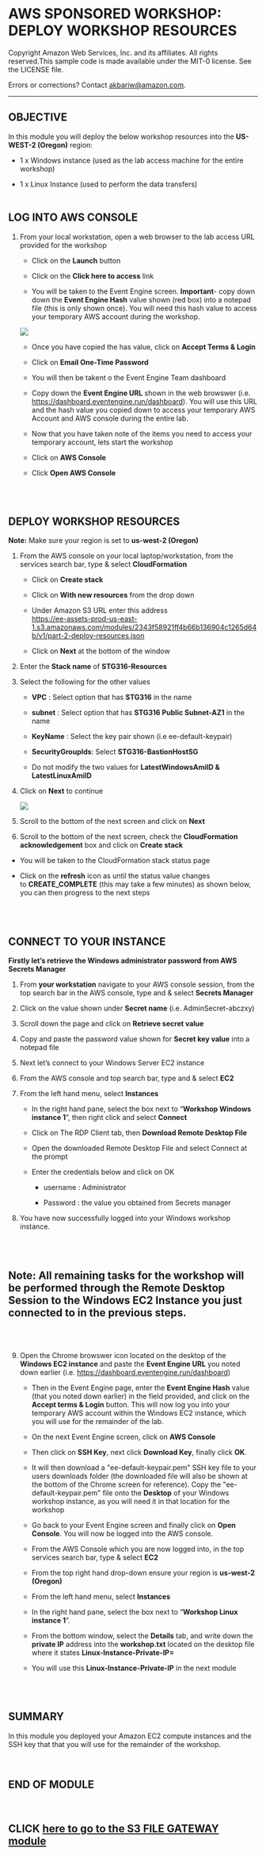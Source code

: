 AWS SPONSORED WORKSHOP: DEPLOY WORKSHOP RESOURCES
================================
Copyright Amazon Web Services, Inc. and its affiliates. All rights reserved.This sample code is made available under the MIT-0 license. See the LICENSE file.

Errors or corrections? Contact akbariw@amazon.com.

-------------------------------------------------------------

  
**OBJECTIVE**
----------------

In this module you will deploy the below workshop resources into the **US-WEST-2 (Oregon)** region:

-   1 x Windows instance (used as the lab access machine for the entire workshop)

-   1 x Linux Instance (used to perform the data transfers)
<br/><br/>

**LOG INTO AWS CONSOLE**
------------------------

1.  From your local workstation, open a web browser to the lab access URL provided for the workshop
    -   Click on the **Launch** button

    -   Click on the **Click here to access** link

    -   You will be taken to the Event Engine screen. **Important**- copy down down the **Event Engine Hash** value shown (red box) into a notepad file (this is only shown once). You will need this hash value to access your temporary AWS account during the  workshop. 

    <img src="images/ee-1.PNG">

    -   Once you have copied the has value, click on **Accept Terms & Login**

    -   Click on **Email One-Time Password**

    -   You will then be takent o the Event Engine Team dashboard

    -   Copy down the **Event Engine URL** shown in the web browswer (i.e. https://dashboard.eventengine.run/dashboard). You will use this URL and the hash value you copied down to access your temporary AWS Account and AWS console during the entire lab. 

    -   Now that you have taken note of the items you need to access your temporary account, lets start the workshop

    -   Click on **AWS Console**

    -   Click **Open AWS Console**
    


<br/><br/>

**DEPLOY WORKSHOP RESOURCES**
-----------------------------

**Note:** Make sure your region is set to **us-west-2 (Oregon)**

1.  From the AWS console on your local laptop/workstation,
    from the services search bar, type & select **CloudFormation**

    -   Click on **Create stack**

    -   Click on **With new resources** from the drop down

    -   Under Amazon S3 URL enter this address  
        <https://ee-assets-prod-us-east-1.s3.amazonaws.com/modules/2343f58921ff4b66b136904c1265d64b/v1/part-2-deploy-resources.json>

    -   Click on **Next** at the bottom of the window

2.  Enter the **Stack name** of **STG316-Resources**

3.  Select the following for the other values

    -   **VPC** : Select option that has **STG316** in the name

    -   **subnet** : Select option that has **STG316 Public Subnet-AZ1** in the
        name

    -   **KeyName** : Select the key pair shown (i.e ee-default-keypair)

    -   **SecurityGroupIds**: Select **STG316-BastionHostSG**

    -   Do not modify the two values for **LatestWindowsAmiID &
        LatestLinuxAmiID**

4.  Click on **Next** to continue

    <img src="images/1-5.png">

5.  Scroll to the bottom of the next screen and click on **Next**

6.  Scroll to the bottom of the next screen, check the **CloudFormation
    acknowledgement** box and click on **Create stack**


-  You will be taken to the CloudFormation stack status page



-  Click on the **refresh** icon as
    until the status value changes
    to **CREATE_COMPLETE** (this may take a few minutes) as shown below,
    you can then progress to the next steps


<br/><br/>

**CONNECT TO YOUR INSTANCE**
----------------------------

**Firstly let’s retrieve the Windows administrator password from AWS Secrets
Manager**

1.  From **your workstation** navigate to your AWS console session, from the top search bar in the AWS console, type and 
    & select **Secrets Manager**

2.  Click on the value shown under **Secret name** (i.e. AdminSecret-abczxy)

3.  Scroll down the page and click on **Retrieve secret value**

4.  Copy and paste the password value shown for **Secret key value** into a notepad file

5.  Next let’s connect to your Windows Server EC2 instance

6.  From the AWS console and top search bar, type and & select **EC2**

7. From the left hand menu, select **Instances**

    -   In the right hand pane, select the box next to “**Workshop Windows
        instance 1**”, then right click and select **Connect**

    -   Click on The RDP Client tab, then **Download Remote Desktop File**

    -   Open the downloaded Remote Desktop File and select Connect at the prompt

    -   Enter the credentials below and click on OK

        -   username : Administrator

        -   Password : the value you obtained from Secrets manager

7.  You have now successfully logged into your Windows workshop instance.

<br/><br/>

 **Note:** All remaining tasks for the workshop will be performed through the
**Remote Desktop Session to the Windows EC2 Instance you just connected to in
the previous steps**.
----------------

<br/><br/>


9.  Open the Chrome browswer icon located on the desktop of the **Windows EC2 instance** and paste the **Event Engine URL** you noted down earlier (i.e. https://dashboard.eventengine.run/dashboard)
    

    -    Then in the Event Engine page, enter the **Event Engine Hash** value (that you noted down earlier) in the field provided, and click on the **Accept terms & Login** button. This will now log you into your temporary AWS account within the Windows EC2 instance, which you will use for the remainder of the lab. 

    -    On the next Event Engine screen, click on **AWS Console**

    -    Then click on **SSH Key**, next click **Download Key**, finally click **OK**. 

    -   It will then download a "ee-default-keypair.pem" SSH key file to your users downloads folder (the downloaded file will also be shown at the bottom of the Chrome screen for reference). Copy the "ee-default-keypair.pem" file onto the **Desktop** of your Windows workshop instance, as you will need it in that location for the workshop   

    -   Go back to your Event Engine screen and finally click on **Open Console**. You will now be logged into the AWS console.

    -   From the AWS Console which you are now logged into, in the top services search bar, type & select **EC2**      

    -   From the top right hand drop-down ensure your region is **us-west-2
        (Oregon)**  


    -   From the left hand menu, select **Instances**

    -   In the right hand pane, select the box next to “**Workshop Linux
        instance 1**”.

    -   From the bottom window, select the **Details** tab, and write down
        the **private IP** address into the **workshop.txt** located on the desktop file where it
        states **Linux-Instance-Private-IP=**

    -   You will use this **Linux-Instance-Private-IP** in the next module
    
        

<br/><br/>

**SUMMARY**
-----------

In this module you deployed your Amazon EC2 compute instances and the SSH key that that you will use for the remainder of
the workshop. 


<br>

**END OF MODULE**
-------------------


<br/>

CLICK [here to go to the S3 FILE GATEWAY module](/filegateway/README.md)
-------------------

